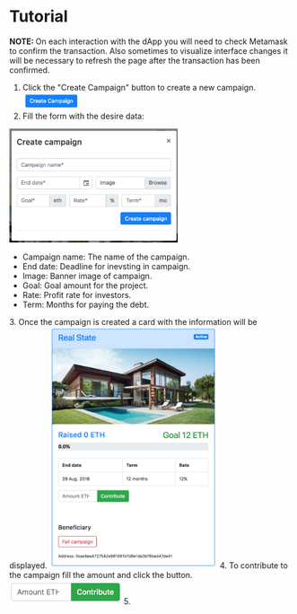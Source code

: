 # Tutorial

<strong>NOTE: </strong> On each interaction with the dApp you will need to check Metamask to confirm the transaction. Also sometimes to visualize interface changes it will be necessary to refresh the page after the transaction has been confirmed.<br>

1. Click the "Create Campaign" button to create a new campaign. <img src="captures/buttonCreate.png" width="100">
2. Fill the form with the desire data:
<img src="captures/form.png" width="300">
<ul>
  <li>Campaign name: The name of the campaign.</li>
  <li>End date: Deadline for inevsting in campaign.</li>
  <li>Image: Banner image of campaign.</li>
  <li>Goal: Goal amount for the project.</li>
  <li>Rate: Profit rate for investors.</li>
  <li>Term: Months for paying the debt.</li>
</ul>
3. Once the campaign is created a card with the information will be displayed.
<img src="captures/active.png" width="300">
4. To contribute to the campaign fill the amount and click the button.  <img src="captures/contribute.png" width="200">
5. 
